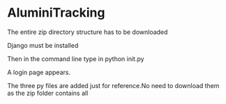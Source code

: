 # AluminiTracking
The entire zip directory structure has to be downloaded

Django must be installed

Then in the command line type in python init.py

A login page appears.

The three py files are added just for reference.No need to download them as the zip folder contains all

